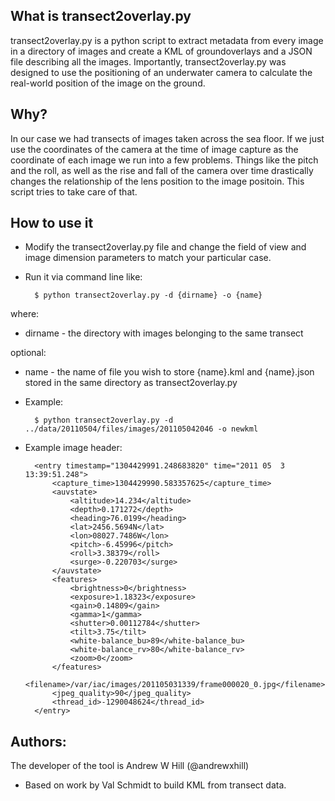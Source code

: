 What is transect2overlay.py
---------------

transect2overlay.py is a python script to extract metadata from every image in a directory of images and create a KML of groundoverlays and a JSON file describing all the images. Importantly, transect2overlay.py was designed to use the positioning of an underwater camera to calculate the real-world position of the image on the ground. 

Why?
---------------

In our case we had transects of images taken across the sea floor. If we just use the coordinates of the camera at the time of image capture as the coordinate of each image we run into a few problems. Things like the pitch and the roll, as well as the rise and fall of the camera over time drastically changes the relationship of the lens position to the image positoin. This script tries to take care of that.

How to use it
---------------
- Modify the transect2overlay.py file and change the field of view and image dimension parameters to match your particular case.

- Run it via command line like:

		$ python transect2overlay.py -d {dirname} -o {name}

where:

* dirname - the directory with images belonging to the same transect

optional:

* name  - the name of file you wish to store {name}.kml and {name}.json stored in the same directory as transect2overlay.py

- Example:

		$ python transect2overlay.py -d ../data/20110504/files/images/201105042046 -o newkml

- Example image header:

        <entry timestamp="1304429991.248683820" time="2011 05  3 13:39:51.248">
            <capture_time>1304429990.583357625</capture_time>
            <auvstate>
                <altitude>14.234</altitude>
                <depth>0.171272</depth>
                <heading>76.0199</heading>
                <lat>2456.5694N</lat>
                <lon>08027.7486W</lon>
                <pitch>-6.45996</pitch>
                <roll>3.38379</roll>
                <surge>-0.220703</surge>
            </auvstate>
            <features>
                <brightness>0</brightness>
                <exposure>1.18323</exposure>
                <gain>0.14809</gain>
                <gamma>1</gamma>
                <shutter>0.00112784</shutter>
                <tilt>3.75</tilt>
                <white-balance_bu>89</white-balance_bu>
                <white-balance_rv>80</white-balance_rv>
                <zoom>0</zoom>
            </features>
            <filename>/var/iac/images/201105031339/frame000020_0.jpg</filename>
            <jpeg_quality>90</jpeg_quality>
            <thread_id>-1290048624</thread_id>
        </entry>

Authors:
---------------

The developer of the tool is Andrew W Hill (@andrewxhill)

* Based on work by Val Schmidt to build KML from transect data.
